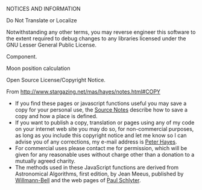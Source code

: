 NOTICES AND INFORMATION

Do Not Translate or Localize

Notwithstanding any other terms, you may reverse engineer this software to the
extent required to debug changes to any libraries licensed under the GNU Lesser
General Public License.


Component.

Moon position calculation

Open Source License/Copyright Notice.

From http://www.stargazing.net/mas/hayes/notes.html#COPY

* If you find these pages or javascript functions useful you may save a copy for your personal use, the [Source Notes](http://www.stargazing.net/mas/hayes/notes.html#SOURCE) describe how to save a copy and how a place is defined.
* If you want to publish a copy, translation or pages using any of my code on your internet web site you may do so, for non-commercial purposes, as long as you include this copyright notice and let me know so I can advise you of any corrections, my e-mail address is [Peter Hayes](mailto:apeterhayes@blueyonder.co.uk).
* For commercial uses please contact me for permission, which will be given for any reasonable uses without charge other than a donation to a mutually agreed charity.
* The methods used in these JavaScript functions are derived from Astronomical Algorithms, first edition, by Jean Meeus, published by [Willmann-Bell](http://www.willbell.com/) and the web pages of [Paul Schlyter](http://www.stjarnhimlen.se/english.html).